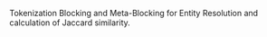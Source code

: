 Tokenization Blocking and Meta-Blocking for Entity Resolution and calculation of Jaccard similarity.

